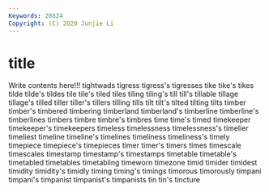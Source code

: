 ```yaml
---
Keywords: 20824
Copyright: (C) 2020 Junjie Li
---
```


# title

Write contents here!!!
tightwads 
tigress 
tigress's 
tigresses 
tike 
tike's 
tikes 
tilde 
tilde's
tildes 
tile 
tile's 
tiled 
tiles 
tiling 
tiling's 
till 
till's 
tillable
tillage 
tillage's 
tilled 
tiller 
tiller's 
tillers 
tilling 
tills 
tilt 
tilt's
tilted 
tilting 
tilts 
timber 
timber's 
timbered 
timbering 
timberland 
timberland's 
timberline
timberline's 
timberlines 
timbers 
timbre 
timbre's 
timbres 
time 
time's 
timed 
timekeeper
timekeeper's 
timekeepers 
timeless 
timelessness 
timelessness's 
timelier 
timeliest 
timeline 
timeline's 
timelines
timeliness 
timeliness's 
timely 
timepiece 
timepiece's 
timepieces 
timer 
timer's 
timers 
times
timescale 
timescales 
timestamp 
timestamp's 
timestamps 
timetable 
timetable's 
timetabled 
timetables 
timetabling
timeworn 
timezone 
timid 
timider 
timidest 
timidity 
timidity's 
timidly 
timing 
timing's
timings 
timorous 
timorously 
timpani 
timpani's 
timpanist 
timpanist's 
timpanists 
tin 
tin's
tincture 
